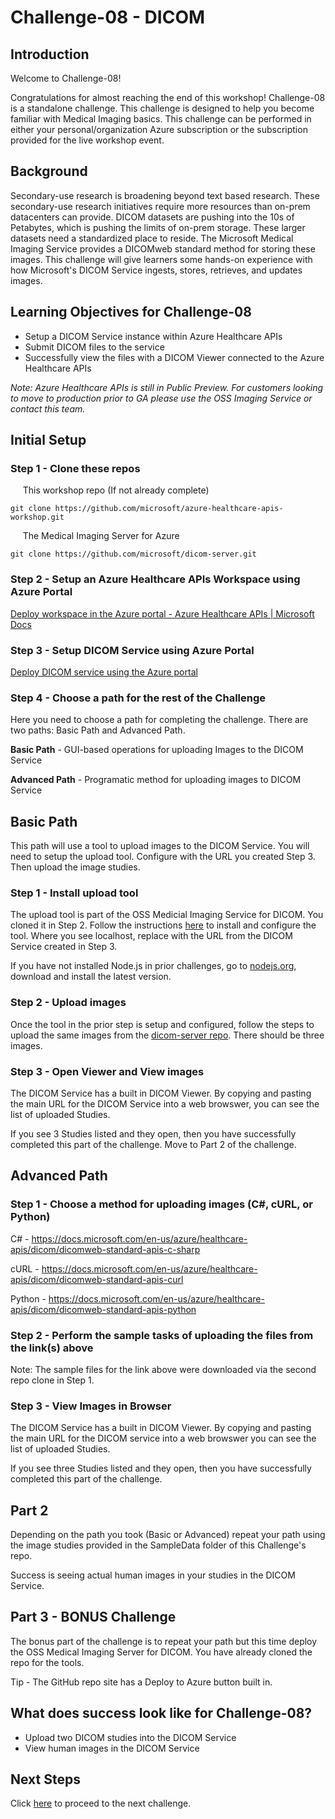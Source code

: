 # Challenge-08 - DICOM

## Introduction

Welcome to Challenge-08!

Congratulations for almost reaching the end of this workshop! Challenge-08 is a standalone challenge. This challenge is designed to help you become familiar with Medical Imaging basics. This challenge can be performed in either your personal/organization Azure subscription or the subscription provided for the live workshop event.

## Background

Secondary-use research is broadening beyond text based research. These secondary-use research initiatives require more resources than on-prem datacenters can provide. DICOM datasets are pushing into the 10s of Petabytes, which is pushing the limits of on-prem storage. These larger datasets need a standardized place to reside. The Microsoft Medical Imaging Service provides a DICOMweb standard method for storing these images. This challenge will give learners some hands-on experience with how Microsoft's DICOM Service ingests, stores, retrieves, and updates images.

## Learning Objectives for Challenge-08

- Setup a DICOM Service instance within Azure Healthcare APIs
- Submit DICOM files to the service
- Successfully view the files with a DICOM Viewer connected to the Azure Healthcare APIs

*Note: Azure Healthcare APIs is still in Public Preview. For customers looking to move to production prior to GA please use the OSS Imaging Service or contact this team.*

## Initial Setup

### Step 1 - Clone these repos

&nbsp;&nbsp;&nbsp;&nbsp; This workshop repo (If not already complete)

```azurecli
git clone https://github.com/microsoft/azure-healthcare-apis-workshop.git
```

&nbsp;&nbsp;&nbsp;&nbsp; The Medical Imaging Server for Azure

```azurecli
git clone https://github.com/microsoft/dicom-server.git
```


### Step 2 - Setup an Azure Healthcare APIs Workspace using Azure Portal
 
 [Deploy workspace in the Azure portal - Azure Healthcare APIs | Microsoft Docs](https://docs.microsoft.com/en-us/azure/healthcare-apis/healthcare-apis-quickstart)


### Step 3 - Setup DICOM Service using Azure Portal

[Deploy DICOM service using the Azure portal](https://docs.microsoft.com/en-us/azure/healthcare-apis/dicom/deploy-dicom-services-in-azure)

### Step 4 - Choose a path for the rest of the Challenge

Here you need to choose a path for completing the challenge. There are two paths:
Basic Path and Advanced Path.

**Basic Path** - GUI-based operations for uploading Images to the DICOM Service

**Advanced Path** - Programatic method for uploading images to DICOM Service

## Basic Path

This path will use a tool to upload images to the DICOM Service. You will need to setup the upload tool. Configure with the URL you created Step 3. Then upload the image studies.

### Step 1 - Install upload tool

The upload tool is part of the OSS Medicial Imaging Service for DICOM. You cloned it in Step 2. Follow the instructions [here](https://github.com/microsoft/dicom-server/tree/main/tools/dicom-web-electron) to install and configure the tool. Where you see localhost, replace with the URL from the DICOM Service created in Step 3.

If you have not installed Node.js in prior challenges, go to [nodejs.org](https://nodejs.org/), download and install the latest version.

### Step 2 - Upload images

Once the tool in the prior step is setup and configured, follow the steps to upload the same images from the [dicom-server repo](https://github.com/microsoft/dicom-server/tree/main/docs/dcms). There should be three images.

### Step 3 - Open Viewer and View images

The DICOM Service has a built in DICOM Viewer. By copying and pasting the main URL for the DICOM Service into a web browswer, you can see the list of uploaded Studies.

If you see 3 Studies listed and they open, then you have successfully completed this part of the challenge. Move to Part 2 of the challenge.

## Advanced Path

### Step 1 - Choose a method for uploading images (C#, cURL, or Python)

C# - https://docs.microsoft.com/en-us/azure/healthcare-apis/dicom/dicomweb-standard-apis-c-sharp

cURL - https://docs.microsoft.com/en-us/azure/healthcare-apis/dicom/dicomweb-standard-apis-curl

Python - https://docs.microsoft.com/en-us/azure/healthcare-apis/dicom/dicomweb-standard-apis-python

### Step 2 - Perform the sample tasks of uploading the files from the link(s) above

Note: The sample files for the link above were downloaded via the second repo clone in Step 1. 

### Step 3 - View Images in Browser

The DICOM Service has a built in DICOM Viewer. By copying and pasting the main URL for the DICOM service into a web browswer you can see the list of uploaded Studies.

If you see three Studies listed and they open, then you have successfully completed this part of the challenge.

## Part 2

Depending on the path you took (Basic or Advanced) repeat your path using the image studies provided in the SampleData folder of this Challenge's repo.

Success is seeing actual human images in your studies in the DICOM Service.

## Part 3 - BONUS Challenge

The bonus part of the challenge is to repeat your path but this time deploy the OSS Medical Imaging Server for DICOM. You have already cloned the repo for the tools.

Tip - The GitHub repo site has a Deploy to Azure button built in.

## What does success look like for Challenge-08?
+ Upload two DICOM studies into the DICOM Service
+ View human images in the DICOM Service

## Next Steps

Click [here](<../Challenge-09 - IoT Connector for FHIR/Readme.md>) to proceed to the next challenge.